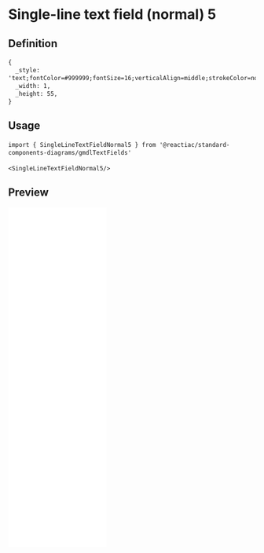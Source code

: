 # Single-line text field (normal) 5

## Definition

```
{
  _style: 'text;fontColor=#999999;fontSize=16;verticalAlign=middle;strokeColor=none;fillColor=none;textOpacity=80;whiteSpace=wrap;html=1;',
  _width: 1,
  _height: 55,
}
```

## Usage

```
import { SingleLineTextFieldNormal5 } from '@reactiac/standard-components-diagrams/gmdlTextFields'

<SingleLineTextFieldNormal5/>
```

## Preview

<img src="./single-line-text-field-normal-5.png" width="200"/>
